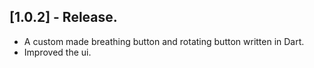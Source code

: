 ## [1.0.2] - Release.

* A custom made breathing button and rotating button written in Dart. 
* Improved the ui.
